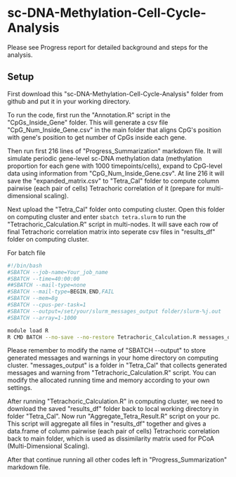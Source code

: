# sc-DNA-Methylation-Cell-Cycle-Analysis

Please see Progress report for detailed background and steps for the analysis.

## Setup
First download this "sc-DNA-Methylation-Cell-Cycle-Analysis" folder from github and put it in your working directory.

To run the code, first run the "Annotation.R" script in the "CpGs_Inside_Gene" folder. This will generate a csv file "CpG_Num_Inside_Gene.csv" in the main folder that aligns CpG's position with gene's position to get number of CpGs inside each gene. 

Then run first 216 lines of "Progress_Summarization" markdown file. It will simulate periodic gene-level sc-DNA methylation data (methylation proportion for each gene with 1000 timepoints/cells), expand to CpG-level data using information from "CpG_Num_Inside_Gene.csv". At line 216 it will save the "expanded_matrix.csv" to "Tetra_Cal" folder to compute column pairwise (each pair of cells) Tetrachoric correlation of it (prepare for multi-dimensional scaling).

Next upload the "Tetra_Cal" folder onto computing cluster. Open this folder on computing cluster and enter ```sbatch tetra.slurm``` to run the "Tetrachoric_Calculation.R" script in multi-nodes. It will save each row of final Tetrachoric correlation matrix into seperate csv files in "results_df" folder on computing cluster. 

For batch file
```bash
#!/bin/bash 
#SBATCH --job-name=Your_job_name
#SBATCH --time=40:00:00
##SBATCH --mail-type=none
#SBATCH --mail-type=BEGIN,END,FAIL
#SBATCH --mem=8g
#SBATCH --cpus-per-task=1
#SBATCH --output=/set/your/slurm_messages_output folder/slurm-%j.out
#SBATCH --array=1-1000

module load R
R CMD BATCH --no-save --no-restore Tetrachoric_Calculation.R messages_output/output_${SLURM_ARRAY_TASK_ID}.Rout

```
Please remember to modify the name of "SBATCH --output" to store generated messages and warnings in your home directory on computing cluster. "messages_output" is a folder in "Tetra_Cal" that collects generated messages and warning from "Tetrachoric_Calculation.R" script. You can modify the allocated running time and memory according to your own settings. 

After running "Tetrachoric_Calculation.R" in computing cluster, we need to download the saved "results_df" folder back to local working directory in folder "Tetra_Cal". Now run "Aggregate_Tetra_Result.R" script on your pc. This script will aggregate all files in "results_df" together and gives a data.frame of column pairwise (each pair of cells) Tetrachoric correlation back to main folder, which is used as dissimilarity matrix used for PCoA (Multi-Dimensional Scaling).

After that continue running all other codes left in "Progress_Summarization" markdown file. 

